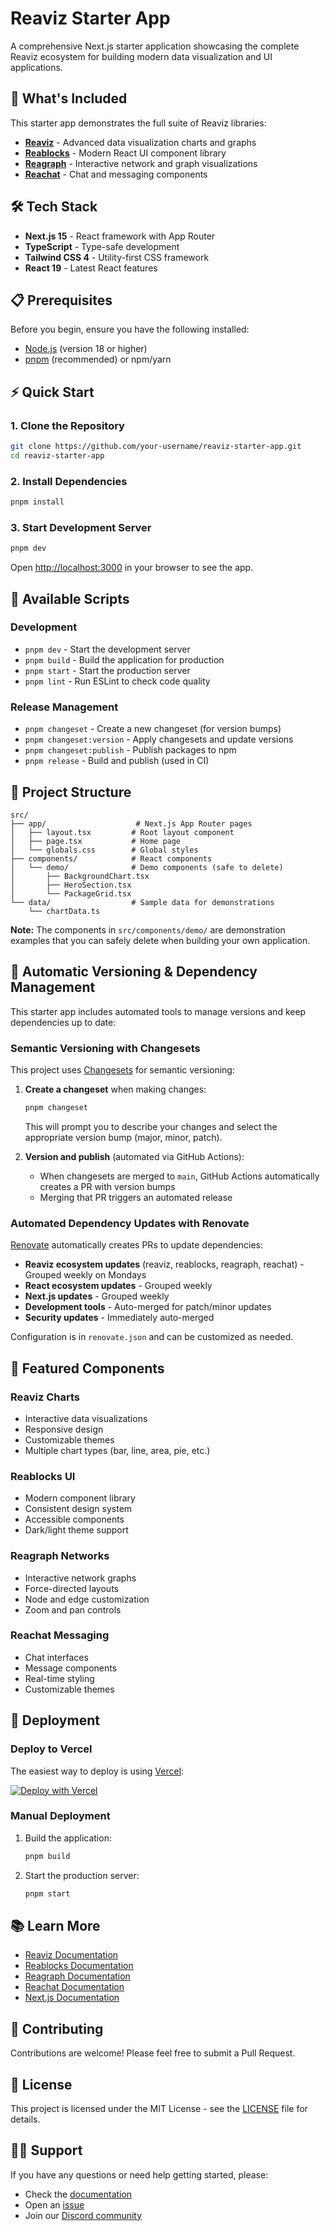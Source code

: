# Reaviz Starter App

A comprehensive Next.js starter application showcasing the complete Reaviz ecosystem for building modern data visualization and UI applications.

## 🚀 What's Included

This starter app demonstrates the full suite of Reaviz libraries:

- **[Reaviz](https://github.com/reaviz/reaviz)** - Advanced data visualization charts and graphs
- **[Reablocks](https://github.com/reaviz/reablocks)** - Modern React UI component library
- **[Reagraph](https://github.com/reaviz/reagraph)** - Interactive network and graph visualizations
- **[Reachat](https://github.com/reaviz/reachat)** - Chat and messaging components

## 🛠️ Tech Stack

- **Next.js 15** - React framework with App Router
- **TypeScript** - Type-safe development
- **Tailwind CSS 4** - Utility-first CSS framework
- **React 19** - Latest React features

## 📋 Prerequisites

Before you begin, ensure you have the following installed:

- [Node.js](https://nodejs.org/) (version 18 or higher)
- [pnpm](https://pnpm.io/) (recommended) or npm/yarn

## ⚡ Quick Start

### 1. Clone the Repository

```bash
git clone https://github.com/your-username/reaviz-starter-app.git
cd reaviz-starter-app
```

### 2. Install Dependencies

```bash
pnpm install
```

### 3. Start Development Server

```bash
pnpm dev
```

Open [http://localhost:3000](http://localhost:3000) in your browser to see the app.

## 📜 Available Scripts

### Development
- `pnpm dev` - Start the development server
- `pnpm build` - Build the application for production
- `pnpm start` - Start the production server
- `pnpm lint` - Run ESLint to check code quality

### Release Management
- `pnpm changeset` - Create a new changeset (for version bumps)
- `pnpm changeset:version` - Apply changesets and update versions
- `pnpm changeset:publish` - Publish packages to npm
- `pnpm release` - Build and publish (used in CI)

## 📁 Project Structure

```
src/
├── app/                    # Next.js App Router pages
│   ├── layout.tsx         # Root layout component
│   ├── page.tsx           # Home page
│   └── globals.css        # Global styles
├── components/            # React components
│   └── demo/              # Demo components (safe to delete)
│       ├── BackgroundChart.tsx
│       ├── HeroSection.tsx
│       └── PackageGrid.tsx
└── data/                  # Sample data for demonstrations
    └── chartData.ts
```

**Note:** The components in `src/components/demo/` are demonstration examples that you can safely delete when building your own application.

## 🔄 Automatic Versioning & Dependency Management

This starter app includes automated tools to manage versions and keep dependencies up to date:

### Semantic Versioning with Changesets

This project uses [Changesets](https://github.com/changesets/changesets) for semantic versioning:

1. **Create a changeset** when making changes:
   ```bash
   pnpm changeset
   ```
   This will prompt you to describe your changes and select the appropriate version bump (major, minor, patch).

2. **Version and publish** (automated via GitHub Actions):
   - When changesets are merged to `main`, GitHub Actions automatically creates a PR with version bumps
   - Merging that PR triggers an automated release

### Automated Dependency Updates with Renovate

[Renovate](https://renovatebot.com/) automatically creates PRs to update dependencies:

- **Reaviz ecosystem updates** (reaviz, reablocks, reagraph, reachat) - Grouped weekly on Mondays
- **React ecosystem updates** - Grouped weekly
- **Next.js updates** - Grouped weekly  
- **Development tools** - Auto-merged for patch/minor updates
- **Security updates** - Immediately auto-merged

Configuration is in `renovate.json` and can be customized as needed.

## 🎨 Featured Components

### Reaviz Charts
- Interactive data visualizations
- Responsive design
- Customizable themes
- Multiple chart types (bar, line, area, pie, etc.)

### Reablocks UI
- Modern component library
- Consistent design system
- Accessible components
- Dark/light theme support

### Reagraph Networks
- Interactive network graphs
- Force-directed layouts
- Node and edge customization
- Zoom and pan controls

### Reachat Messaging
- Chat interfaces
- Message components
- Real-time styling
- Customizable themes

## 🚀 Deployment

### Deploy to Vercel

The easiest way to deploy is using [Vercel](https://vercel.com/):

[![Deploy with Vercel](https://vercel.com/button)](https://vercel.com/new/clone?repository-url=https://github.com/your-username/reaviz-starter-app)

### Manual Deployment

1. Build the application:
   ```bash
   pnpm build
   ```

2. Start the production server:
   ```bash
   pnpm start
   ```

## 📚 Learn More

- [Reaviz Documentation](https://reaviz.io/)
- [Reablocks Documentation](https://reablocks.dev/)
- [Reagraph Documentation](https://reagraph.dev/)
- [Reachat Documentation](https://reachat.dev/)
- [Next.js Documentation](https://nextjs.org/docs)

## 🤝 Contributing

Contributions are welcome! Please feel free to submit a Pull Request.

## 📄 License

This project is licensed under the MIT License - see the [LICENSE](LICENSE) file for details.

## 🙋‍♂️ Support

If you have any questions or need help getting started, please:

- Check the [documentation](https://reaviz.io/)
- Open an [issue](https://github.com/your-username/reaviz-starter-app/issues)
- Join our [Discord community](https://discord.gg/reaviz)
